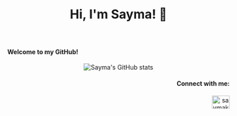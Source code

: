 <h1 align="center">Hi, I'm Sayma! 👋</h1>
<h3 align="center"></h3>

<br>
<h4>Welcome to my GitHub!</h4>

<div align="center">
  
![Sayma's GitHub stats](https://github-readme-stats.vercel.app/api?username=saymaakhan&show_icons=true&theme=radical)
  
</div>

<h4 align="right">Connect with me:</h4>
<p align="right">
<a href="https://linkedin.com/in/saymakhan" target="blank"><img align="center" src="https://raw.githubusercontent.com/rahuldkjain/github-profile-readme-generator/master/src/images/icons/Social/linked-in-alt.svg" alt="saymakhan" height="30" width="40" /></a>
</p>
